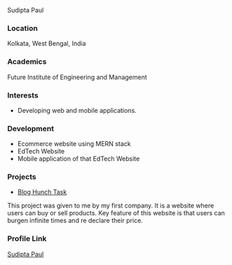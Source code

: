 Sudipta Paul

### Location

Kolkata, West Bengal, India

### Academics

Future Institute of Engineering and Management

### Interests

- Developing web and mobile applications.

### Development

- Ecommerce website using MERN stack
- EdTech Website
- Mobile application of that EdTech Website

### Projects

- [Blog Hunch Task](https://github.com/Sudipta077/bloghunch_task) 

This project was given to me by my first company. It is a website where users can buy or sell products. Key feature of this website is that users can burgen infinite times and re declare their price.

### Profile Link

[Sudipta Paul](https://github.com/Sudipta077)
